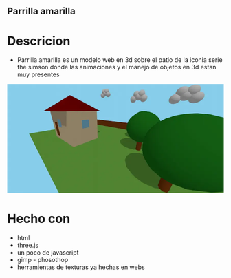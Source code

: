 ## Parrilla amarilla

# Descricion
- Parrilla amarilla es un modelo web en 3d sobre el patio de la iconia serie the simson 
donde las animaciones y el manejo de objetos en 3d estan muy presentes

![Captura](banner.webp)

# Hecho con
- html
- three.js
- un poco de javascript
- gimp - phosothop
- herramientas de texturas ya hechas en webs